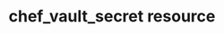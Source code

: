 ---
resource_reference: true
properties_shortcode: 
resources_common_guards: true
resources_common_notification: true
resources_common_properties: true
title: chef_vault_secret resource
resource: chef_vault_secret
aliases:
- "/resource_chef_vault_secret.html"
menu:
  infra:
    title: chef_vault_secret
    identifier: chef_infra/cookbook_reference/resources/chef_vault_secret chef_vault_secret
    parent: chef_infra/cookbook_reference/resources
resource_description_list:
- markdown: Use the **chef_vault_secret** resource to store secrets in Chef Vault
    items. Where possible and relevant, this resource attempts to map behavior and
    functionality to the knife vault sub-commands.
resource_new_in: '16.0'
syntax_full_code_block: |-
  chef_vault_secret 'name' do
    admins           String, Array
    clients          String, Array
    data_bag         String
    environment      String
    id               String # default value: 'name' unless specified
    raw_data         Hash, ChefUtils::Mash # default value: {}
    search           String # default value: "*:*"
    action           Symbol # defaults to :create if not specified
  end
syntax_properties_list:
syntax_full_properties_list:
- "`chef_vault_secret` is the resource."
- "`name` is the name given to the resource block."
- "`action` identifies which steps Chef Infra Client will take to bring the node into
  the desired state."
- "`admins`, `clients`, `data_bag`, `environment`, `id`, `raw_data`, and `search`
  are the properties available to this resource."
actions_list:
  :create:
    markdown: Create a Chef Vault data bag.
  :create_if_missing:
    markdown: Create a Chef Vault data bag unless it already exists.
  :delete:
    markdown: Delete a Chef Vault data bag if present.
  :nothing:
    shortcode: resources_common_actions_nothing.md
properties_list:
- property: admins
  ruby_type: String, Array
  required: true
  description_list:
  - markdown: A list of admin users who should have access to the item. Corresponds
      to the 'admin' option when using the chef-vault knife plugin. Can be specified
      as a comma separated string or an array.
- property: clients
  ruby_type: String, Array
  required: false
  description_list:
  - markdown: A search query for the nodes' API clients that should have access to
      the item.
- property: data_bag
  ruby_type: String
  required: true
  description_list:
  - markdown: The data bag that contains the item.
- property: environment
  ruby_type: String
  required: false
  description_list:
  - markdown: The Chef environment of the data if storing per environment values.
- property: id
  ruby_type: String
  required: false
  default_value: The resource block's name
  description_list:
  - markdown: The name of the data bag item if it differs from the name of the resource
      block
- property: raw_data
  ruby_type: Hash, ChefUtils::Mash
  required: false
  default_value: "{}"
  description_list:
  - markdown: The raw data, as a Ruby Hash, that will be stored in the item.
- property: search
  ruby_type: String
  required: false
  default_value: "*:*"
  description_list:
  - markdown: Search query that would match the same used for the clients, gets stored
      as a field in the item.
examples: |
  **To create a 'foo' item in an existing 'bar' data bag**:

  ```ruby
  chef_vault_secret 'foo' do
    data_bag 'bar'
    raw_data({'auth' => 'baz'})
    admins 'jtimberman'
    search '*:*'
  end
  ```

  **To allow multiple admins access to an item**:

  ```ruby
  chef_vault_secret 'root-password' do
    admins 'jtimberman,paulmooring'
    data_bag 'secrets'
    raw_data({'auth' => 'DoNotUseThisPasswordForRoot'})
    search '*:*'
  end
  ```
---